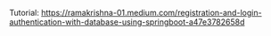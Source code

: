 Tutorial: https://ramakrishna-01.medium.com/registration-and-login-authentication-with-database-using-springboot-a47e3782658d